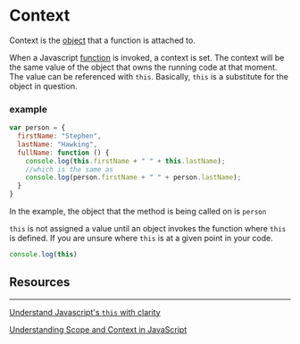 # **Context**

Context is the [object](./objects.md) that a function is attached to.


When a Javascript [function](./functions.md) is invoked, a context is set.  The context will be the same value of the object that owns the running code at that moment.  The value can be referenced with `this`.  Basically, `this` is a substitute for the object in question.


### example
```javascript
var person = {
  firstName: "Stephen",
  lastName: "Hawking",
  fullName: function () {
    console.log(this.firstName + " " + this.lastName);
    //which is the same as
    console.log(person.firstName + " " + person.lastName);
  }
}
```
In the example, the object that the method is being called on is `person`

`this` is not assigned a value until an object invokes the function where `this` is defined.  If you are unsure where `this` is at a given point in your code.
```javascript
console.log(this)
```

## **Resources**
----
[Understand Javascript's `this` with clarity](http://javascriptissexy.com/understand-javascripts-this-with-clarity-and-master-it/)

[Understanding Scope and Context in JavaScript](http://ryanmorr.com/understanding-scope-and-context-in-javascript/)
